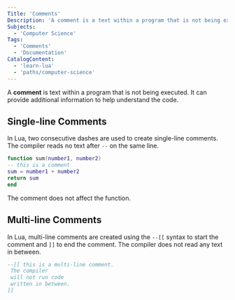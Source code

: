 ```yaml
---
Title: 'Comments'
Description: 'A comment is a text within a program that is not being executed. It can provide additional information to support understanding the code.'
Subjects:
  - 'Computer Science'
Tags:
  - 'Comments'
  - 'Documentation'
CatalogContent:
  - 'learn-lua'
  - 'paths/computer-science'
---
```


A **comment** is text within a program that is not being executed. It can provide additional information to help understand the code.

## Single-line Comments

In Lua, two consecutive dashes are used to create single-line comments. The compiler reads no text after `--` on the same line.

```lua
function sum(number1, number2)
-- this is a comment
sum = number1 + number2
return sum
end
```

The comment does not affect the function.

## Multi-line Comments

In Lua, multi-line comments are created using the `--[[` syntax to start the comment and `]]` to end the comment. The compiler does not read any text in between.

```lua
--[[ this is a multi-line comment.
 The compiler
 will not run code
 written in between.
]]
```
